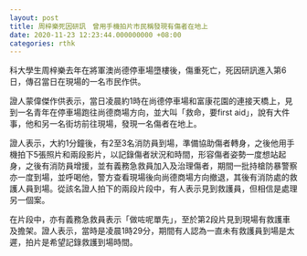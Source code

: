 ```yaml
---
layout: post
title: 周梓樂死因研訊　曾用手機拍片市民稱發現有傷者在地上
date: 2020-11-23 12:23:44.000000000 +08:00
categories: rthk
---
```


科大學生周梓樂去年在將軍澳尚德停車場墮樓後，傷重死亡，死因研訊進入第6日，傳召當日在現場的一名巿民作供。

證人蒙偉傑作供表示，當日凌晨約1時在尚德停車場和富康花園的連接天橋上，見到一名青年在停車場跑往尚德商場方向，並大叫「救命，要first aid」，說有大件事，他和另一名街坊前往現場，發現一名傷者在地上。

證人表示，大約1分鐘後，有2至3名消防員到場，準備協助傷者轉身，之後他用手機拍下5張照片和兩段影片，以記錄傷者狀況和時間，形容傷者姿勢一度想站起身，之後有消防員增援，並有義務急救員加入及治理傷者，期間一批持槍防暴警察亦一度到場，並呼喝他，警方查看現場後向尚德商場方向撤退，其後有消防處的救護人員到場。從該名證人拍下的兩段片段中，有人表示見到救護員，但相信是處理另一個案。

在片段中，亦有義務急救員表示「做咗呢單先」，至於第2段片見到現場有救護車及擔架。證人表示，當時是凌晨1時29分，期間有人認為一直未有救護員到場是太遲，拍片是希望記錄救護到場時間。
